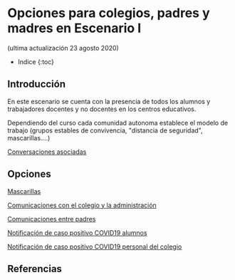 # Opciones para colegios, padres y madres en Escenario I
(ultima actualización 23 agosto 2020)

* Indice
{:toc}

## Introducción

En este escenario se cuenta con la presencia de todos los alumnos y trabajadores docentes y no docentes en los centros educativos.

Dependiendo del curso cada comunidad autonoma establece el modelo de trabajo (grupos estables de convivencia, "distancia de seguridad", mascarillas....)

[Conversaciones asociadas](https://github.com/f-alonso-vendrell/COVID_curso2021/issues?q=is%3Aissue+is%3Aopen+label%3A%22escenario+I%22)


## Opciones

[Mascarillas](/opciones/mascarillas)

[Comunicaciones con el colegio y la administración](opciones/comunicacion)

[Comunicaciones entre padres](opciones/comunicacion)

[Notificación de caso positivo COVID19 alumnos](opciones/notificaciones)

[Notificación de caso positivo COVID19 personal del colegio](opciones/notificaciones)

## Referencias
